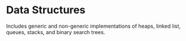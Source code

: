 # Data Structures
Includes generic and non-generic implementations of heaps, linked list, queues, stacks, and binary search trees. 
